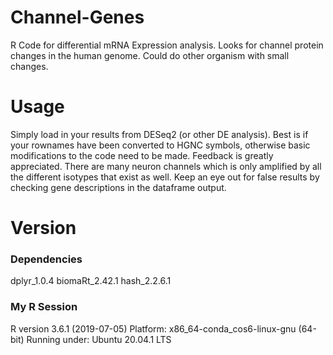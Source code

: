 # Channel-Genes
R Code for differential mRNA Expression analysis. Looks for channel protein changes in the human genome. Could do other organism with small changes.


# Usage

Simply load in your results from DESeq2 (or other DE analysis). Best is if your rownames have been converted to HGNC symbols, otherwise basic modifications to the code need to be made. Feedback is greatly appreciated. There are many neuron channels which is only amplified by all the different isotypes that exist as well. Keep an eye out for false results by checking gene descriptions in the dataframe output.

# Version

### Dependencies

dplyr_1.0.4
biomaRt_2.42.1
hash_2.2.6.1

### My R Session

R version 3.6.1 (2019-07-05)
Platform: x86_64-conda_cos6-linux-gnu (64-bit)
Running under: Ubuntu 20.04.1 LTS
